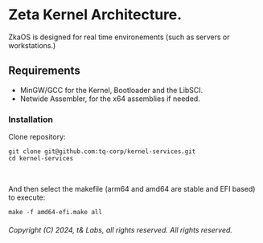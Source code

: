 <!-- README of ZkaOS -->

# Zeta Kernel Architecture.

ZkaOS is designed for real time environements (such as servers or workstations.)

## Requirements

- MinGW/GCC for the Kernel, Bootloader and the LibSCI.
- Netwide Assembler, for the x64 assemblies if needed.

### Installation

Clone repository:

```
git clone git@github.com:tq-corp/kernel-services.git
cd kernel-services
```

</br>

And then select the makefile (arm64 and amd64 are stable and EFI based) to execute:

```
make -f amd64-efi.make all
```

###### Copyright (C) 2024, t& Labs, all rights reserved. All rights reserved.

